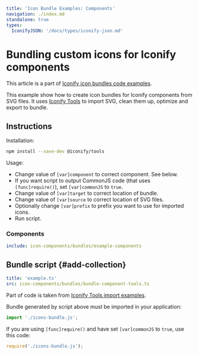 ```yaml
title: 'Icon Bundle Examples: Components'
navigation: ./index.md
standalone: true
types:
  IconifyJSON: '/docs/types/iconify-json.md'
```

# Bundling custom icons for Iconify components

This article is a part of [Iconify icon bundles code examples](./index.md).

This example show how to create icon bundles for Iconify components from SVG files. It uses [Iconify Tools](/docs/libraries/tools/index.md) to import SVG, clean them up, optimize and export to bundle.

## Instructions

Installation:

```bash
npm install --save-dev @iconify/tools
```

Usage:

- Change value of `[var]component` to correct component. See below.
- If you want script to output CommonJS code (that uses `[func]require()`), set `[var]commonJS` to `true`.
- Change value of `[var]target` to correct location of bundle.
- Change value of `[var]source` to correct location of SVG files.
- Optionally change `[var]prefix` to prefix you want to use for imported icons.
- Run script.

### Components

```yaml
include: icon-components/bundles/example-components
```

## Bundle script {#add-collection}

```yaml
title: 'example.ts'
src: icon-components/bundles/bundle-component-tools.ts
```

Part of code is taken from [Iconify Tools import examples](/docs/libraries/tools/examples/import-mdi.md).

Bundle generated by script above must be imported in your application:

```js
import './icons-bundle.js';
```

If you are using `[func]require()` and have set `[var]commonJS` to `true`, use this code:

```js
require('./icons-bundle.js');
```
